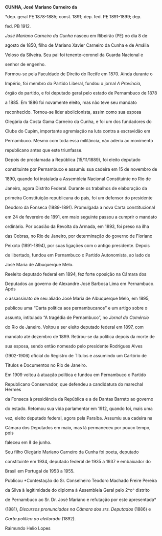 **CUNHA, José Mariano Carneiro da**



\*dep. geral PE 1878-1885; const. 1891; dep. fed. PE 1891-1899; dep.

fed. PB 1912.



*José Mariano Carneiro da Cunha* nasceu em Ribeirão (PE) no dia 8 de

agosto de 1850, filho de Mariano Xavier Carneiro da Cunha e de Amália

Veloso da Silveira. Seu pai foi tenente-coronel da Guarda Nacional e

senhor de engenho.



Formou-se pela Faculdade de Direito do Recife em 1870. Ainda durante o

Império, foi membro do Partido Liberal, fundou o jornal *A Província*,

órgão do partido, e foi deputado geral pelo estado de Pernambuco de 1878

a 1885. Em 1886 foi novamente eleito, mas não teve seu mandato

reconhecido. Tornou-se líder abolicionista, assim como sua esposa

Olegária da Costa Gama Carneiro da Cunha, e foi um dos fundadores do

Clube do Cupim, importante agremiação na luta contra a escravidão em

Pernambuco. Mesmo com toda essa militância, não aderiu ao movimento

republicano antes que este triunfasse.



Depois de proclamada a República (15/11/1889), foi eleito deputado

constituinte por Pernambuco e assumiu sua cadeira em 15 de novembro de

1890, quando foi instalada a Assembleia Nacional Constituinte no Rio de

Janeiro, agora Distrito Federal. Durante os trabalhos de elaboração da

primeira Constituição republicana do país, foi um defensor do presidente

Deodoro da Fonseca (1889-1891). Promulgada a nova Carta constitucional

em 24 de fevereiro de 1891, em maio seguinte passou a cumprir o mandato

ordinário. Por ocasião da Revolta da Armada, em 1893, foi preso na ilha

das Cobras, no Rio de Janeiro, por determinação do governo de Floriano

Peixoto (1891-1894), por suas ligações com o antigo presidente. Depois

de libertado, fundou em Pernambuco o Partido Autonomista, ao lado de

José Maria de Albuquerque Melo.



Reeleito deputado federal em 1894, fez forte oposição na Câmara dos

Deputados ao governo de Alexandre José Barbosa Lima em Pernambuco. Após

o assassinato de seu aliado José Maria de Albuquerque Melo, em 1895,

publicou uma “Carta política aos pernambucanos” e um artigo sobre o

assunto, intitulado “A tragédia de Pernambuco”, no *Jornal do Comércio*

do Rio de Janeiro. Voltou a ser eleito deputado federal em 1897, com

mandato até dezembro de 1899. Retirou-se da política depois da morte de

sua esposa, sendo então nomeado pelo presidente Rodrigues Alves

(1902-1906) oficial do Registro de Títulos e assumindo um Cartório de

Títulos e Documentos no Rio de Janeiro.



Em 1909 voltou à atuação política e fundou em Pernambuco o Partido

Republicano Conservador, que defendeu a candidatura do marechal Hermes

da Fonseca à presidência da República e a de Dantas Barreto ao governo

do estado. Retomou sua vida parlamentar em 1912, quando foi, mais uma

vez, eleito deputado federal, agora pela Paraíba. Assumiu sua cadeira na

Câmara dos Deputados em maio, mas lá permaneceu por pouco tempo, pois

faleceu em 8 de junho.



Seu filho Olegário Mariano Carneiro da Cunha foi poeta, deputado

constituinte em 1934, deputado federal de 1935 a 1937 e embaixador do

Brasil em Portugal de 1953 a 1955.



Publicou *Contestação do Sr. Conselheiro Teodoro Machado Freire Pereira

da Silva à legitimidade do diploma à Assembleia Geral pelo 2^o^ distrito

de Pernambuco ao Sr. Dr. José Mariano e refutação por este apresentada*

(1881), *Discursos pronunciados na Câmara dos srs. Deputados* (1886) e

*Carta política ao eleitorado* (1892).



Raimundo Helio Lopes




